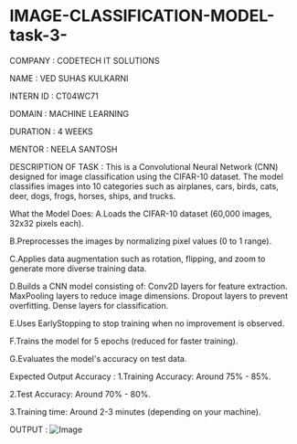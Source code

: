 # IMAGE-CLASSIFICATION-MODEL-task-3-
COMPANY : CODETECH IT SOLUTIONS

NAME : VED SUHAS KULKARNI

INTERN ID : CT04WC71

DOMAIN : MACHINE LEARNING

DURATION : 4 WEEKS

MENTOR : NEELA SANTOSH

DESCRIPTION OF TASK : 
This is a Convolutional Neural Network (CNN) designed for image classification using the CIFAR-10 dataset. The model classifies images into 10 categories such as airplanes, cars, birds, cats, deer, dogs, frogs, horses, ships, and trucks.

What the Model Does:
A.Loads the CIFAR-10 dataset (60,000 images, 32x32 pixels each).

B.Preprocesses the images by normalizing pixel values (0 to 1 range).

C.Applies data augmentation such as rotation, flipping, and zoom to generate more diverse training data.

D.Builds a CNN model consisting of:
   Conv2D layers for feature extraction.
   MaxPooling layers to reduce image dimensions.
   Dropout layers to prevent overfitting.
   Dense layers for classification.
   
E.Uses EarlyStopping to stop training when no improvement is observed.

F.Trains the model for 5 epochs (reduced for faster training).

G.Evaluates the model's accuracy on test data.

Expected Output Accuracy : 
1.Training Accuracy: Around 75% - 85%.

2.Test Accuracy: Around 70% - 80%.

3.Training time: Around 2-3 minutes (depending on your machine).

OUTPUT : 
![Image](https://github.com/user-attachments/assets/51eff3bf-74ab-41c1-b43b-104bb0abd422)
